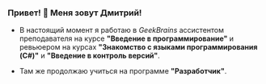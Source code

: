 ### Привет! 👋 Меня зовут Дмитрий!
+ В настоящий момент я работаю в _GeekBrains_ ассистентом преподавателя на курсе **"Введение в программирование"** и ревьюером на курсах **"Знакомство с языками программирования (C#)"** и **"Введение в контроль версий"**.

+ Там же продолжаю учиться на программе **"Разработчик"**.

<!--
**PromathBul/PromathBul** is a ✨ _special_ ✨ repository because its `README.md` (this file) appears on your GitHub profile.

Here are some ideas to get you started:

- 
- 
- 👯 I’m looking to collaborate on ...
- 🤔 I’m looking for help with ...
- 💬 Ask me about ...
- 📫 How to reach me: ...
- 😄 Pronouns: ...
- ⚡ Fun fact: ...
-->
